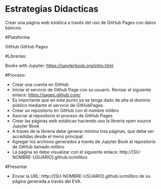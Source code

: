 # Estrategias Didacticas
Crear una página web estática a través del uso de GitHub Pages con datos básicos.

#Plataforma

GitHub
GitHub Pages

#Librerías:

 Books with Jupyter: https://jupyterbook.org/intro.html
 
#Proceso:

- Crear una cuenta en GitHub
- Iniciar el servicio de Github Page con su usuario. Revisar el siguiente enlace: https://pages.github.com/
- Es importante que en este punto ya se tenga dado de alta al dominio público mediante el servicio de GitHubPages.
- Crear un repositorio en GitHub con el nombre milibro
- Asociar al repositorio el proceso de GitHub Pages
- Crear las páginas web estáticas haciendo uso la librería open source Jupyter Book
- A través de la librería debe generar mínimo tres páginas, que debe ser accedidas desde el menú principal.
- Agregar los archivos generados a través de Jupyter Book al repositorio de GitHub llamado milibro
- La página se debe visualizar con el siguiente enlace: http://[SU-NOMBRE-USUARIO].github.io/milibro

#Presentar

- Enviar la URL: http://[SU-NOMBRE-USUARIO].github.io/milibro de su página generada a través del EVA.